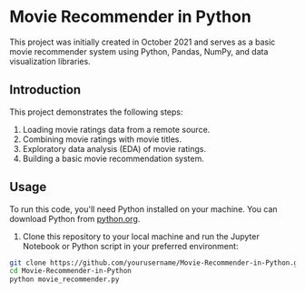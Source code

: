 # Movie Recommender in Python

This project was initially created in October 2021 and serves as a basic movie recommender system using Python, Pandas, NumPy, and data visualization libraries.

## Introduction

This project demonstrates the following steps:
1. Loading movie ratings data from a remote source.
2. Combining movie ratings with movie titles.
3. Exploratory data analysis (EDA) of movie ratings.
4. Building a basic movie recommendation system.

## Usage

To run this code, you'll need Python installed on your machine. You can download Python from [python.org](https://www.python.org/downloads/).

1. Clone this repository to your local machine and run the Jupyter Notebook or Python script in your preferred environment:

```bash
git clone https://github.com/yourusername/Movie-Recommender-in-Python.git
cd Movie-Recommender-in-Python
python movie_recommender.py
